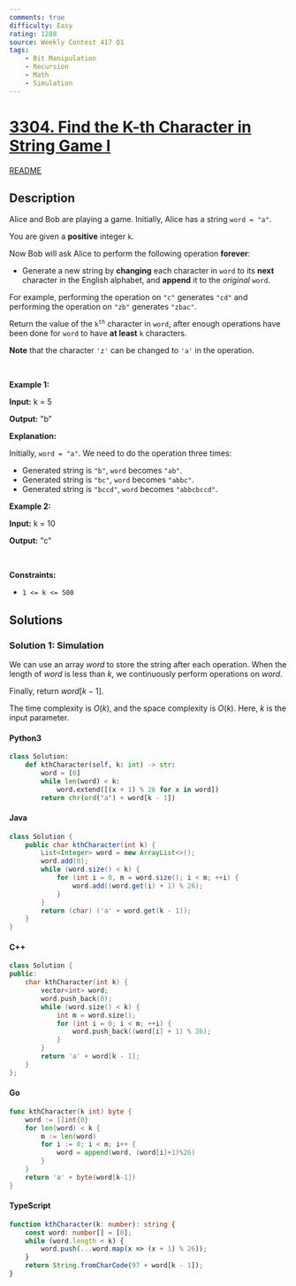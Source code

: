 ```yaml
---
comments: true
difficulty: Easy
rating: 1288
source: Weekly Contest 417 Q1
tags:
    - Bit Manipulation
    - Recursion
    - Math
    - Simulation
---
```


<!-- problem:start -->

# [3304. Find the K-th Character in String Game I](https://leetcode.com/problems/find-the-k-th-character-in-string-game-i)

[README](/solution/3300-3399/3304.Find%20the%20K-th%20Character%20in%20String%20Game%20I/README.md)

## Description

<!-- description:start -->

<p>Alice and Bob are playing a game. Initially, Alice has a string <code>word = &quot;a&quot;</code>.</p>

<p>You are given a <strong>positive</strong> integer <code>k</code>.</p>

<p>Now Bob will ask Alice to perform the following operation <strong>forever</strong>:</p>

<ul>
	<li>Generate a new string by <strong>changing</strong> each character in <code>word</code> to its <strong>next</strong> character in the English alphabet, and <strong>append</strong> it to the <em>original</em> <code>word</code>.</li>
</ul>

<p>For example, performing the operation on <code>&quot;c&quot;</code> generates <code>&quot;cd&quot;</code> and performing the operation on <code>&quot;zb&quot;</code> generates <code>&quot;zbac&quot;</code>.</p>

<p>Return the value of the <code>k<sup>th</sup></code> character in <code>word</code>, after enough operations have been done for <code>word</code> to have <strong>at least</strong> <code>k</code> characters.</p>

<p><strong>Note</strong> that the character <code>&#39;z&#39;</code> can be changed to <code>&#39;a&#39;</code> in the operation.</p>

<p>&nbsp;</p>
<p><strong class="example">Example 1:</strong></p>

<div class="example-block">
<p><strong>Input:</strong> <span class="example-io">k = 5</span></p>

<p><strong>Output:</strong> <span class="example-io">&quot;b&quot;</span></p>

<p><strong>Explanation:</strong></p>

<p>Initially, <code>word = &quot;a&quot;</code>. We need to do the operation three times:</p>

<ul>
	<li>Generated string is <code>&quot;b&quot;</code>, <code>word</code> becomes <code>&quot;ab&quot;</code>.</li>
	<li>Generated string is <code>&quot;bc&quot;</code>, <code>word</code> becomes <code>&quot;abbc&quot;</code>.</li>
	<li>Generated string is <code>&quot;bccd&quot;</code>, <code>word</code> becomes <code>&quot;abbcbccd&quot;</code>.</li>
</ul>
</div>

<p><strong class="example">Example 2:</strong></p>

<div class="example-block">
<p><strong>Input:</strong> <span class="example-io">k = 10</span></p>

<p><strong>Output:</strong> <span class="example-io">&quot;c&quot;</span></p>
</div>

<p>&nbsp;</p>
<p><strong>Constraints:</strong></p>

<ul>
	<li><code>1 &lt;= k &lt;= 500</code></li>
</ul>

<!-- description:end -->

## Solutions

<!-- solution:start -->

### Solution 1: Simulation

We can use an array $\textit{word}$ to store the string after each operation. When the length of $\textit{word}$ is less than $k$, we continuously perform operations on $\textit{word}$.

Finally, return $\textit{word}[k - 1]$.

The time complexity is $O(k)$, and the space complexity is $O(k)$. Here, $k$ is the input parameter.

<!-- tabs:start -->

#### Python3

```python
class Solution:
    def kthCharacter(self, k: int) -> str:
        word = [0]
        while len(word) < k:
            word.extend([(x + 1) % 26 for x in word])
        return chr(ord("a") + word[k - 1])
```

#### Java

```java
class Solution {
    public char kthCharacter(int k) {
        List<Integer> word = new ArrayList<>();
        word.add(0);
        while (word.size() < k) {
            for (int i = 0, m = word.size(); i < m; ++i) {
                word.add((word.get(i) + 1) % 26);
            }
        }
        return (char) ('a' + word.get(k - 1));
    }
}
```

#### C++

```cpp
class Solution {
public:
    char kthCharacter(int k) {
        vector<int> word;
        word.push_back(0);
        while (word.size() < k) {
            int m = word.size();
            for (int i = 0; i < m; ++i) {
                word.push_back((word[i] + 1) % 26);
            }
        }
        return 'a' + word[k - 1];
    }
};
```

#### Go

```go
func kthCharacter(k int) byte {
	word := []int{0}
	for len(word) < k {
		m := len(word)
		for i := 0; i < m; i++ {
			word = append(word, (word[i]+1)%26)
		}
	}
	return 'a' + byte(word[k-1])
}
```

#### TypeScript

```ts
function kthCharacter(k: number): string {
    const word: number[] = [0];
    while (word.length < k) {
        word.push(...word.map(x => (x + 1) % 26));
    }
    return String.fromCharCode(97 + word[k - 1]);
}
```

<!-- tabs:end -->

<!-- solution:end -->

<!-- problem:end -->
